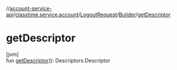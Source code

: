 //[account-service-api](../../../../index.md)/[classtime.service.account](../../index.md)/[LogoutRequest](../index.md)/[Builder](index.md)/[getDescriptor](get-descriptor.md)

# getDescriptor

[jvm]\
fun [getDescriptor](get-descriptor.md)(): Descriptors.Descriptor
